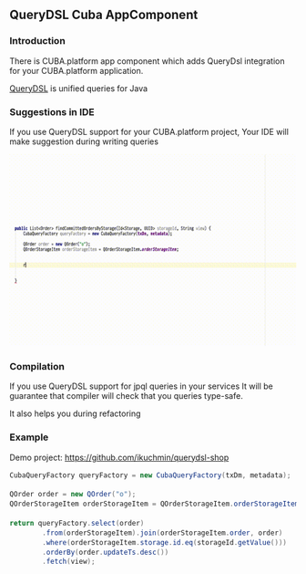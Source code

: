 ## QueryDSL Cuba AppComponent

### Introduction

There is CUBA.platform app component which adds QueryDsl integration for
your CUBA.platform application.

[QueryDSL](http://www.querydsl.com/) is unified queries for Java

### Suggestions in IDE

If you use QueryDSL support for your CUBA.platform project, Your IDE will
make suggestion during writing queries

![Alt Text](doc/query_dsl_support.gif)

### Compilation

If you use QueryDSL support for jpql queries in your services It
will be guarantee that compiler will check that you queries type-safe.

It also helps you during refactoring

### Example

Demo project: https://github.com/ikuchmin/querydsl-shop


```java
CubaQueryFactory queryFactory = new CubaQueryFactory(txDm, metadata);

QOrder order = new QOrder("o");
QOrderStorageItem orderStorageItem = QOrderStorageItem.orderStorageItem;

return queryFactory.select(order)
        .from(orderStorageItem).join(orderStorageItem.order, order)
        .where(orderStorageItem.storage.id.eq(storageId.getValue()))
        .orderBy(order.updateTs.desc())
        .fetch(view);
```